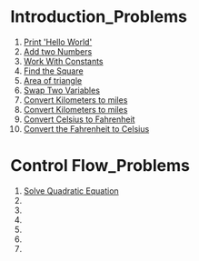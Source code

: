 # Introduction_Problems

1. [Print 'Hello World'](https://github.com/AaMna-AnSari/JS_Playground/blob/main/Introduction_Problems/Problem-01.js)
2. [Add two Numbers](https://github.com/AaMna-AnSari/JS_Playground/blob/main/Introduction_Problems/Problem-02.js)
3. [Work With Constants](https://github.com/AaMna-AnSari/JS_Playground/blob/main/Introduction_Problems/Problem-03.js)
4. [Find the Square](https://github.com/AaMna-AnSari/JS_Playground/blob/main/Introduction_Problems/Problem-04.js)
5. [Area of triangle](https://github.com/AaMna-AnSari/JS_Playground/blob/main/Introduction_Problems/Problem-05.js)
6. [Swap Two Variables](https://github.com/AaMna-AnSari/JS_Playground/blob/main/Introduction_Problems/Problem-06.js)
7. [Convert Kilometers to miles](https://github.com/AaMna-AnSari/JS_Playground/blob/main/Introduction_Problems/Problem-07.js)
8. [Convert Kilometers to miles](https://github.com/AaMna-AnSari/JS_Playground/blob/main/Introduction_Problems/Problem-08.js)
9. [Convert Celsius to Fahrenheit](https://github.com/AaMna-AnSari/JS_Playground/blob/main/Introduction_Problems/Problem-09.js)
10. [Convert the Fahrenheit to Celsius](https://github.com/AaMna-AnSari/JS_Playground/blob/main/Introduction_Problems/Problem-10.js)

# Control Flow_Problems
1. [Solve Quadratic Equation](https://github.com/AaMna-AnSari/JS_Playground/blob/main/Control%20Flow_Problems/Problem_01.js)
2. []()
3. []()
4. []()
5. []()
6. []()
7. []()
